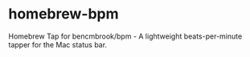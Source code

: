 # homebrew-bpm
Homebrew Tap for  bencmbrook/bpm - A lightweight beats-per-minute tapper for the Mac status bar.
